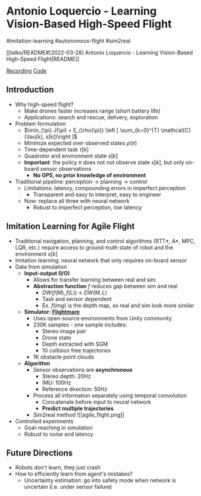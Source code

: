 # Antonio Loquercio - Learning Vision-Based High-Speed Flight

#imitation-learning
#autonomous-flight
#sim2real

[[talks/README#[2022-03-28] Antonio Loquercio - Learning Vision-Based High-Speed Flight|README]]

[Recording](https://www.youtube.com/watch?v=5BA1Wm6SWQY)
[Code](https://github.com/uzh-rpg/agile_autonomy)

## Introduction

- Why high-speed flight?
    - Make drones faster increases range (short battery life)
    - Applications: search and rescue, delivery, exploration
- Problem formulation
    - $\min_{\pi} J(\pi) = E_{\rho(\pi)} \left [ \sum_{k=0}^{T} \mathcal{C}(\tau[k], s[k])\right ]$
    - Minimize expected over observed states $\rho(\pi)$
    - Time-dependent task $\tau[k]$
    - Quadrotor and environment state $s[k]$
    - **Important**: the policy $\pi$ does not not observe state $s[k]$, but only on-board sensor observations
        - **No GPS, no prior knowledge of environment**
- Traditional pipeline: perception -> planning -> control
    - Limitations: latency, compounding errors in imperfect perception
        - Transparent and easy to interpret, easy to engineer
    - Now: replace all three with neural network
        - Robust to imperfect perception, low latency

## Imitation Learning for Agile Flight

- Traditional navigation, planning, and control algorithms (RTT*, A*, MPC, LQR, etc.) require access to ground-truth state of robot and the environment $s[k]$
- Imitation learning: neural network that only requires on-board sensor
- Data from simulation
    - **Input-output (I/O)**
        - Allows for transfer learning between real and sim
        - **Abstraction function** $f$ reduces gap between sim and real
            - $DW(f(M), f(L))\leq DW(M, L)$
            - Task and sensor dependent
            - Ex. $f(img)$ is the depth map, so real and sim look more similar
    - **Simulator: [Flightmare](https://github.com/uzh-rpg/flightmare?tab=readme-ov-file)**
        - Uses open-source environments from Unity community
        - 230K samples - one sample includes:
            - Stereo image pair
            - Drone state
            - Depth extracted with SGM
            - 10 collision free trajectories
        - 1K obstacle point clouds
    - **Algorithm**
        - Sensor observations are **asynchronous**
            - Stereo depth: 20Hz
            - IMU: 100Hz
            - Reference direction: 50Hz
        - Process all information separately using temporal convolution
            - Concatenate before input to neural network
            - **Predict multiple trajectories**
        - Sim2real method ![[agile_flight.png]]
- Controlled experiments
    - Goal-reaching in simulation
    - Robust to noise and latency

## Future Directions

- Robots don't learn, they just crash
- How to efficiently learn from agent's mistakes?
    - Uncertainty estimation: go into safety mode when network is uncertain (i.e. under sensor failure)
